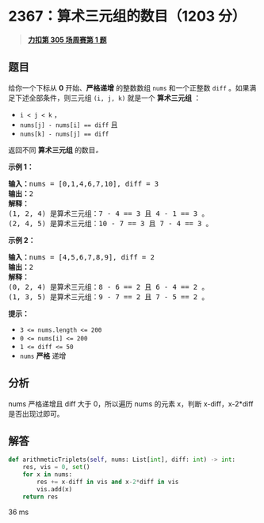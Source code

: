 # 2367：算术三元组的数目（1203 分）


> <u>**[力扣第 305 场周赛第 1 题](https://leetcode.cn/problems/number-of-arithmetic-triplets/)**</u>

## 题目

<p>给你一个下标从 <strong>0</strong> 开始、<strong>严格递增</strong> 的整数数组 <code>nums</code> 和一个正整数 <code>diff</code> 。如果满足下述全部条件，则三元组 <code>(i, j, k)</code> 就是一个 <strong>算术三元组</strong> ：</p>

<ul>
<li><code>i &lt; j &lt; k</code> ，</li>
<li><code>nums[j] - nums[i] == diff</code> 且</li>
<li><code>nums[k] - nums[j] == diff</code></li>
</ul>

<p>返回不同 <strong>算术三元组</strong> 的数目<em>。</em></p>



<p><strong>示例 1：</strong></p>

<pre><strong>输入：</strong>nums = [0,1,4,6,7,10], diff = 3
<strong>输出：</strong>2
<strong>解释：</strong>
(1, 2, 4) 是算术三元组：7 - 4 == 3 且 4 - 1 == 3 。
(2, 4, 5) 是算术三元组：10 - 7 == 3 且 7 - 4 == 3 。
</pre>

<p><strong>示例 2：</strong></p>

<pre><strong>输入：</strong>nums = [4,5,6,7,8,9], diff = 2
<strong>输出：</strong>2
<strong>解释：</strong>
(0, 2, 4) 是算术三元组：8 - 6 == 2 且 6 - 4 == 2 。
(1, 3, 5) 是算术三元组：9 - 7 == 2 且 7 - 5 == 2 。
</pre>



<p><strong>提示：</strong></p>

<ul>
<li><code>3 &lt;= nums.length &lt;= 200</code></li>
<li><code>0 &lt;= nums[i] &lt;= 200</code></li>
<li><code>1 &lt;= diff &lt;= 50</code></li>
<li><code>nums</code> <strong>严格</strong> 递增</li>
</ul>


## 分析

nums 严格递增且 diff 大于 0，所以遍历 nums 的元素 x，判断 x-diff，x-2*diff 是否出现过即可。

## 解答


```python
def arithmeticTriplets(self, nums: List[int], diff: int) -> int:
	res, vis = 0, set()
	for x in nums:
		res += x-diff in vis and x-2*diff in vis
		vis.add(x)
	return res
```
36 ms
